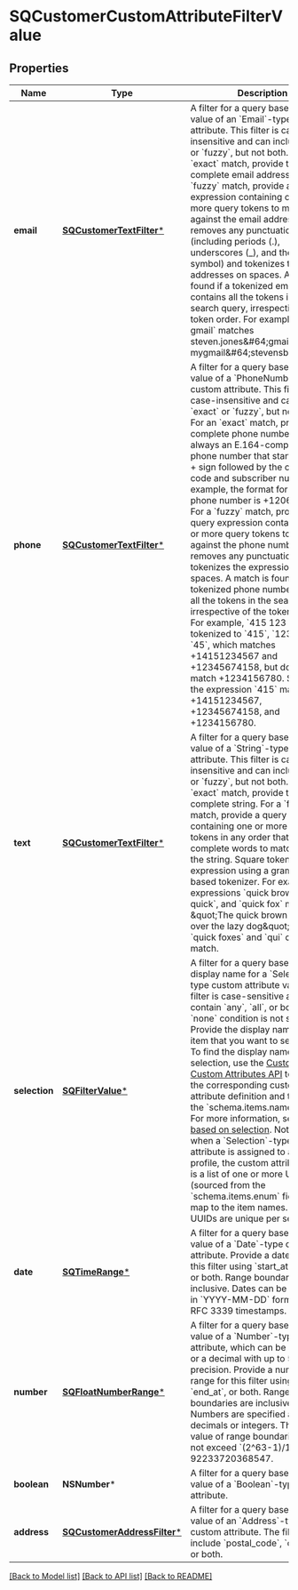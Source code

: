 # SQCustomerCustomAttributeFilterValue

## Properties
Name | Type | Description | Notes
------------ | ------------- | ------------- | -------------
**email** | [**SQCustomerTextFilter***](SQCustomerTextFilter.md) | A filter for a query based on the value of an &#x60;Email&#x60;-type custom attribute. This filter is case-insensitive and can include &#x60;exact&#x60; or &#x60;fuzzy&#x60;, but not both.  For an &#x60;exact&#x60; match, provide the complete email address.  For a &#x60;fuzzy&#x60; match, provide a query expression containing one or more query tokens to match against the email address. Square removes any punctuation (including periods (.), underscores (_), and the &amp;#64; symbol) and tokenizes the email addresses on spaces. A match is found if a tokenized email address contains all the tokens in the search query, irrespective of the token order. For example, &#x60;Steven gmail&#x60; matches steven.jones&amp;#64;gmail.com and mygmail&amp;#64;stevensbakery.com. | [optional] 
**phone** | [**SQCustomerTextFilter***](SQCustomerTextFilter.md) | A filter for a query based on the value of a &#x60;PhoneNumber&#x60;-type custom attribute. This filter is case-insensitive and can include &#x60;exact&#x60; or &#x60;fuzzy&#x60;, but not both.  For an &#x60;exact&#x60; match, provide the complete phone number. This is always an E.164-compliant phone number that starts with the + sign followed by the country code and subscriber number. For example, the format for a US phone number is +12061112222.  For a &#x60;fuzzy&#x60; match, provide a query expression containing one or more query tokens to match against the phone number. Square removes any punctuation and tokenizes the expression on spaces. A match is found if a tokenized phone number contains all the tokens in the search query, irrespective of the token order. For example, &#x60;415 123 45&#x60; is tokenized to &#x60;415&#x60;, &#x60;123&#x60;, and &#x60;45&#x60;, which matches +14151234567 and +12345674158, but does not match +1234156780. Similarly, the expression &#x60;415&#x60; matches +14151234567, +12345674158, and +1234156780. | [optional] 
**text** | [**SQCustomerTextFilter***](SQCustomerTextFilter.md) | A filter for a query based on the value of a &#x60;String&#x60;-type custom attribute. This filter is case-insensitive and  can include &#x60;exact&#x60; or &#x60;fuzzy&#x60;, but not both.  For an &#x60;exact&#x60; match, provide the complete string.  For a &#x60;fuzzy&#x60; match, provide a query expression containing one or more query tokens in any order that contain complete words to match against the string. Square tokenizes the expression using a grammar-based tokenizer. For example, the expressions &#x60;quick brown&#x60;, &#x60;brown quick&#x60;, and &#x60;quick fox&#x60; match \&quot;The quick brown fox jumps over the lazy dog\&quot;. However, &#x60;quick foxes&#x60; and &#x60;qui&#x60; do not match. | [optional] 
**selection** | [**SQFilterValue***](SQFilterValue.md) | A filter for a query based on the display name for a &#x60;Selection&#x60;-type custom attribute value. This filter is case-sensitive and can contain &#x60;any&#x60;, &#x60;all&#x60;, or both. The &#x60;none&#x60; condition is not supported.  Provide the display name of each item that you want to search for. To find the display names for the selection, use the  [Customer Custom Attributes API](https://developer.squareup.com/reference/square_2023-10-18/customer-custom-attributes-api) to retrieve the corresponding custom attribute definition and then check the &#x60;schema.items.names&#x60; field. For more information, see [Search based on selection](https://developer.squareup.com/docs/customers-api/use-the-api/search-customers#custom-attribute-value-filter-selection).  Note that when a &#x60;Selection&#x60;-type custom attribute is assigned to a customer profile, the custom attribute value is a list of one or more UUIDs (sourced from the &#x60;schema.items.enum&#x60; field) that map to the item names. These UUIDs are unique per seller. | [optional] 
**date** | [**SQTimeRange***](SQTimeRange.md) | A filter for a query based on the value of a &#x60;Date&#x60;-type custom attribute.  Provide a date range for this filter using &#x60;start_at&#x60;, &#x60;end_at&#x60;, or both. Range boundaries are inclusive. Dates can be specified in &#x60;YYYY-MM-DD&#x60; format or as RFC 3339 timestamps. | [optional] 
**number** | [**SQFloatNumberRange***](SQFloatNumberRange.md) | A filter for a query based on the value of a &#x60;Number&#x60;-type custom attribute, which can be an integer or a decimal with up to 5 digits of precision.  Provide a numerical range for this filter using &#x60;start_at&#x60;, &#x60;end_at&#x60;, or both. Range boundaries are inclusive. Numbers are specified as decimals or integers. The absolute value of range boundaries must not exceed &#x60;(2^63-1)/10^5&#x60;, or 92233720368547. | [optional] 
**boolean** | **NSNumber*** | A filter for a query based on the value of a &#x60;Boolean&#x60;-type custom attribute. | [optional] 
**address** | [**SQCustomerAddressFilter***](SQCustomerAddressFilter.md) | A filter for a query based on the value of an &#x60;Address&#x60;-type custom attribute. The filter can include &#x60;postal_code&#x60;, &#x60;country&#x60;, or both. | [optional] 

[[Back to Model list]](../README.md#documentation-for-models) [[Back to API list]](../README.md#documentation-for-api-endpoints) [[Back to README]](../README.md)


